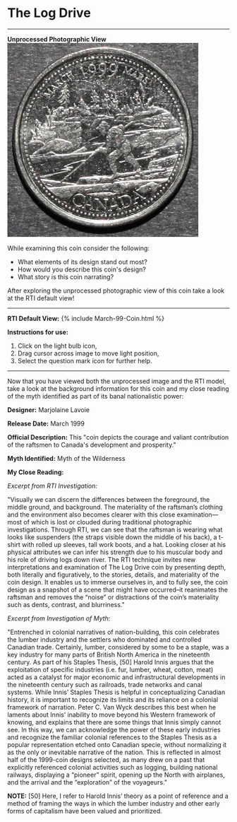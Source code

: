 # The Log Drive 

*     *     *     *  
**Unprocessed Photographic View**
![Image](Unprocessed-March-1999.jpg)

While examining this coin consider the following:
- What elements of its design stand out most? 
- How would you describe this coin's design?
- What story is this coin narrating?

After exploring the unprocessed photographic view of this coin take a look at the RTI default view!

----

**RTI Default View:**
{% include March-99-Coin.html %}

**Instructions for use:**
1) Click on the light bulb icon,
2) Drag cursor across image to move light position,
3) Select the question mark icon for further help.

----

Now that you have viewed both the unprocessed image and the RTI model, take a look at the background information for this coin and my close reading of the myth identified as part of its banal nationalistic power:

**Designer:** Marjolaine Lavoie

**Release Date:** March 1999 

**Official Description:** This "coin depicts the courage and valiant contribution of the raftsmen to Canada's development and prosperity."

**Myth Identified:** Myth of the Wilderness

**My Close Reading:** 

*Excerpt from RTI Investigation:*

"Visually we can discern the differences between the foreground, the middle ground, and background. The materiality of the raftsman’s clothing and the environment also becomes clearer with this close examination—most of which is lost or clouded during traditional photographic investigations. Through RTI, we can see that the raftsman is wearing what looks like suspenders (the straps visible down the middle of his back), a t-shirt with rolled up sleeves, tall work boots, and a hat. Looking closer at his physical attributes we can infer his strength due to his muscular body and his role of driving logs down river. The RTI technique invites new interpretations and examination of The Log Drive coin by presenting depth, both literally and figuratively, to the stories, details, and materiality of the coin design. It enables us to immerse ourselves in, and to fully see, the coin design as a snapshot of a scene that might have occurred–it reanimates the raftsman and removes the “noise” or distractions of the coin’s materiality such as dents, contrast, and blurriness."

*Excerpt from Investigation of Myth:*

"Entrenched in colonial narratives of nation-building, this coin celebrates the lumber industry and the settlers who dominated and controlled Canadian trade. Certainly, lumber, considered by some to be a staple, was a key industry for many parts of British North America in the nineteenth century. As part of his Staples Thesis, [50] Harold Innis argues that the exploitation of specific industries (i.e. fur, lumber, wheat, cotton, meat) acted as a catalyst for major economic and infrastructural developments in the nineteenth century such as railroads, trade networks and canal systems.  While Innis’ Staples Thesis is helpful in conceptualizing Canadian history, it is important to recognize its limits and its reliance on a colonial framework of narration. Peter C. Van Wyck describes this best when he laments about Innis’ inability to move beyond his Western framework of knowing, and explains that there are some things that Innis simply cannot see.  In this way, we can acknowledge the power of these early industries and recognize the familiar colonial references to the Staples Thesis as a popular representation etched onto Canadian specie, without normalizing it as the only or inevitable narrative of the nation. This is reflected in almost half of the 1999-coin designs selected, as many drew on a past that explicitly referenced colonial activities such as logging, building national railways, displaying a “pioneer” spirit, opening up the North with airplanes, and the arrival and the “exploration” of the voyageurs."

**NOTE:**
[50] Here, I refer to Harold Innis’ theory as a point of reference and a method of framing the ways in which the lumber industry and other early forms of capitalism have been valued and prioritized. 
